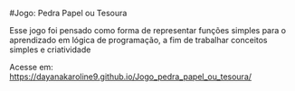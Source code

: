 #Jogo: Pedra Papel ou Tesoura 

Esse jogo foi pensado como forma de representar funções simples para o aprendizado em lógica de programação, a fim de trabalhar conceitos simples e criatividade


Acesse em: https://dayanakaroline9.github.io/Jogo_pedra_papel_ou_tesoura/

